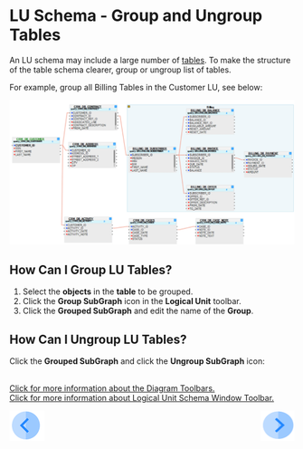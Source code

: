 # LU Schema - Group and Ungroup Tables

An LU schema may include a large number of [tables](/articles/06_LU_tables/01_LU_tables_overview.md). To make the structure of the table schema clearer, group or ungroup list of tables. 

For example, group all Billing Tables in the Customer LU, see below:

![image](/articles/03_logical_units/images/1.7_pic_2_grouped_paragpraph.png)

## How Can I Group LU Tables?
1. Select the **objects** in the **table** to be grouped.
1. Click the **Group SubGraph** icon in the **Logical Unit** toolbar.
1. Click the **Grouped SubGraph** and edit the name of the **Group**.

## How Can I Ungroup LU Tables? 
Click the **Grouped SubGraph** and click the **Ungroup SubGraph** icon:

\
[Click for more information about the Diagram Toolbars.](/articles/04_fabric_studio/03_diagram_and_toolbars.md)
\
[Click for more information about Logical Unit Schema Window Toolbar.](/articles/03_logical_units/03_LU_schema_window.md#logical-unit-lu-schema-window-toolbar)

[![Previous](/articles/images/Previous.png)](/articles/03_logical_units/15_LU_schema_edit_reference_tab.md)[<img align="right" width="60" height="54" src="/articles/images/Next.png">](/articles/03_logical_units/17_LU_schema_change_root_table.md)
